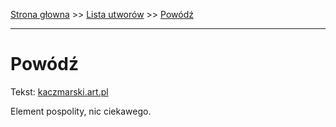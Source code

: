 [Strona głowna](../index.md) >> [Lista utworów](../list.md) >> [Powódź](470.md)

---

# Powódź

Tekst: [kaczmarski.art.pl](https://www.kaczmarski.art.pl/tworczosc/wiersze/powodz/)

Element pospolity, nic ciekawego.